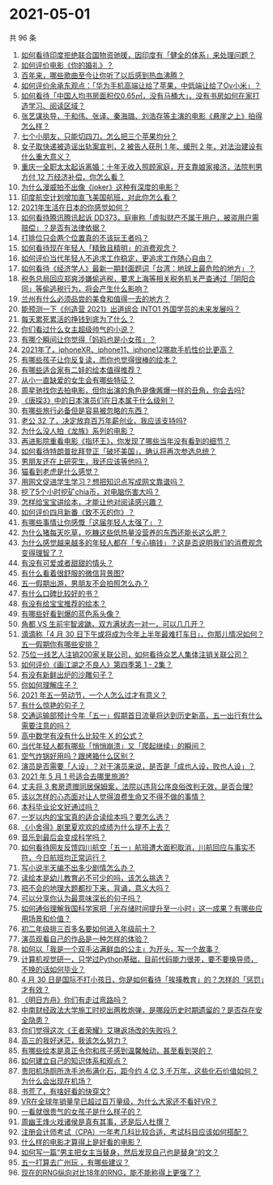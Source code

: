 # 2021-05-01

共 96 条

<!-- BEGIN -->
<!-- 最后更新时间 Sat May 01 2021 10:46:16 GMT+0800 (China Standard Time) -->

1. [如何看待印度拒绝联合国物资驰援，因印度有「健全的体系」来处理问题？](https://www.zhihu.com/question/457285008)
2. [如何评价电影《你的婚礼》？](https://www.zhihu.com/question/437513111)
3. [百年来，哪些歌曲至今让你听了以后感到热血沸腾？](https://www.zhihu.com/question/455864364)
4. [如何评价余承东观点：「华为手机高端让给了苹果，中低端让给了Ov小米」？](https://www.zhihu.com/question/457258690)
5. [如何看待「中国人均书房面积仅0.65㎡，没有马桶大」，没有书房如何在家打造学习、阅读区域？](https://www.zhihu.com/question/456014343)
6. [张艺谋执导，于和伟、张译、秦海璐、刘浩存等主演的电影《悬崖之上》拍得怎么样？](https://www.zhihu.com/question/398744121)
7. [七个小朋友，只能切四刀，怎么把三个苹果均分？](https://www.zhihu.com/question/297440538)
8. [女子取快递被造谣出轨案宣判，2 被告人获刑 1 年、缓刑 2
   年，对法治建设有什么重大意义？](https://www.zhihu.com/question/457266748)
9. [重庆一全职太太起诉离婚：十年无收入照顾家庭，开支靠娘家接济，法院判男方付 12
   万经济补偿，你怎么看？](https://www.zhihu.com/question/457146913)
10. [为什么漫威拍不出像《joker》这种有深度的电影？](https://www.zhihu.com/question/456837407)
11. [印度航空计划增加直飞美国航班，对此你怎么看？](https://www.zhihu.com/question/457239121)
12. [2021年生活在日本的你感觉如何？](https://www.zhihu.com/question/455934810)
13. [如何看待腾讯腾讯起诉
    DD373，庭审称「虚拟财产不属于用户，被盗用户需赔偿」？是否有法律依据？](https://www.zhihu.com/question/457298163)
14. [打排位只会两个位置真的不该玩王者吗？](https://www.zhihu.com/question/456889170)
15. [如何看待现在年轻人「精致且精明」的消费观念？](https://www.zhihu.com/question/456810930)
16. [如何评价当代年轻人不追求工作稳定，更追求工作随心自由？](https://www.zhihu.com/question/456829719)
17. [如何看待《经济学人》最新一期封面题词「台湾：地球上最危险的地方」？](https://www.zhihu.com/question/457260755)
18. [税务总局回应郑爽涉嫌偷逃税，要求上海等相关税务机关严查通过「阴阳合同」等偷逃税行为，将会产生什么影响？](https://www.zhihu.com/question/457264887)
19. [兰州有什么必须品尝的美食和值得一去的地方？](https://www.zhihu.com/question/28085604)
20. [能预测一下《创造营 2021》出道组合 INTO1
    外国学员的未来发展吗？](https://www.zhihu.com/question/456442341)
21. [每天累死累活的挣钱到底为了什么？](https://www.zhihu.com/question/456067816)
22. [你们看过什么女主超级帅气的小说？](https://www.zhihu.com/question/357030956)
23. [有哪个瞬间让你觉得「妈妈也是小女孩」？](https://www.zhihu.com/question/393691665)
24. [2021年了，iphoneXR、iphone11、iphone12哪款手机性价比更高？](https://www.zhihu.com/question/437168015)
25. [有哪些孩子让你反复读，而你也觉得很棒的绘本？](https://www.zhihu.com/question/408094121)
26. [有哪些适合家有二娃的绘本值得推荐？](https://www.zhihu.com/question/396826441)
27. [从小一直缺爱的女生会有哪些特征？](https://www.zhihu.com/question/279159280)
28. [周星驰找你去拍电影，但你出演的角色是像酱爆一样的丑角，你会去吗?](https://www.zhihu.com/question/453812398)
29. [《唐探3》中的日本演员们在日本属于什么级别？](https://www.zhihu.com/question/444896076)
30. [有哪些旅行必备但是容易被忽略的东西？](https://www.zhihu.com/question/27203912)
31. [老公 32 了，决定放弃百万年薪创业，我应该支持吗?](https://www.zhihu.com/question/447327404)
32. [为什么没人拍《龙族》系列的电影？](https://www.zhihu.com/question/448178834)
33. [再进影院重看电影《指环王》，你发现了哪些当年没有看到的细节？](https://www.zhihu.com/question/454907122)
34. [如何看待特朗普批拜登正「破坏美国」，确认将再次参选总统？](https://www.zhihu.com/question/457256439)
35. [男朋友还在上研究生，我还应该等他吗？](https://www.zhihu.com/question/455432407)
36. [猫看到老虎是什么感觉？](https://www.zhihu.com/question/455697352)
37. [用网文促进学生学习？想把知识点写成网文靠谱吗？](https://www.zhihu.com/question/457210288)
38. [挖了5个小时挖矿chia币，对电脑伤害大吗？](https://www.zhihu.com/question/454866562)
39. [怎样给宝宝讲绘本，才能让他对阅读感兴趣？](https://www.zhihu.com/question/345361073)
40. [如何评价四月新番《致不灭的你》？](https://www.zhihu.com/question/454515151)
41. [有哪些事情让你感慨「这届年轻人太强了」？](https://www.zhihu.com/question/456812148)
42. [为什么猪每天吃草，吃糠这些低热量没营养的东西还能长这么肥？](https://www.zhihu.com/question/450554480)
43. [为什么感觉越来越多的年轻人都在「专心搞钱」？这是否说明我们的消费观念变得理智了？](https://www.zhihu.com/question/457140241)
44. [有没有可爱或者甜甜的情头？](https://www.zhihu.com/question/391413854)
45. [有什么看着很舒服的微信背景图?](https://www.zhihu.com/question/388752043)
46. [五一假期出游，男朋友不会拍照怎么办？](https://www.zhihu.com/question/456855235)
47. [有什么口碑比较好的书？](https://www.zhihu.com/question/441638696)
48. [有没有给宝宝推荐的绘本？](https://www.zhihu.com/question/452517546)
49. [有哪些好看到爆的蓝色系头像？](https://www.zhihu.com/question/401740430)
50. [角都 VS 生前宇智波鼬，双方满状态一对一，可以几几开？](https://www.zhihu.com/question/454291279)
51. [滴滴称「4 月 30
    日下午或将成为今年上半年最难打车日」，你那儿情况如何？五一假期你有哪些安排？](https://www.zhihu.com/question/457167453)
52. [75位一线艺人注销200家关联公司，如何看待众艺人集体注销关联公司？](https://www.zhihu.com/question/457181415)
53. [如何评价《画江湖之不良人》第四季第 1 - 2集？](https://www.zhihu.com/question/456851431)
54. [有没有新鲜出炉的沙雕句子？](https://www.zhihu.com/question/451404478)
55. [你如何理解庄子？](https://www.zhihu.com/question/21799051)
56. [2021 年五一劳动节，一个人怎么过才有意义？](https://www.zhihu.com/question/454814771)
57. [有什么惊艳的句子？](https://www.zhihu.com/question/432528611)
58. [交通运输部预计今年「五一」假期首日流量将达到历史新高，五一出行有什么需要注意的吗？](https://www.zhihu.com/question/457166153)
59. [高中数学有没有什么比较牛 X 的公式？](https://www.zhihu.com/question/264851192)
60. [当代年轻人都有哪些「悄悄崩溃」又「爬起继续」的瞬间？](https://www.zhihu.com/question/457125407)
61. [空气炸锅好用吗？跟烤箱什么区别？](https://www.zhihu.com/question/291230420)
62. [演员是否需要「人设」？对于演员来说，是否是「成也人设，败也人设」？](https://www.zhihu.com/question/266121028)
63. [2021 年 5 月 1 号适合去哪里旅游?](https://www.zhihu.com/question/449104465)
64. [丈夫将 3
    套房遗赠同居保姆案，法院以违背公序良俗改判无效，是否合理?](https://www.zhihu.com/question/457149946)
65. [该以怎样的心态面对让人觉得浪费生命又不得不做的事情？](https://www.zhihu.com/question/457093118)
66. [本科毕业论文好通过吗？](https://www.zhihu.com/question/308185309)
67. [一岁以内的宝宝真的适合读绘本吗？要怎么选？](https://www.zhihu.com/question/456575498)
68. [《小舍得》剧里夏欢欢的成绩为什么提不上去？](https://www.zhihu.com/question/455735077)
69. [音乐到最后会变成科学吗？](https://www.zhihu.com/question/455907368)
70. [如何看待网友反馈四川航空「五一」航班遭大面积取消，川航回应与事实不符，今日航班均正常运行？](https://www.zhihu.com/question/457234462)
71. [写小说半天编不出多少剧情怎么办？](https://www.zhihu.com/question/312977699)
72. [读绘本是幼儿教育必不可少的吗，该怎么挑选？](https://www.zhihu.com/question/439146316)
73. [把不会的地理大题都抄下来，背诵，意义大吗？](https://www.zhihu.com/question/444879198)
74. [可以分享你认为最意味深长的句子吗？](https://www.zhihu.com/question/455777176)
75. [如何通俗理解我国科学家把「光存储时间提升至一小时」这一成果？有哪些应用场景和价值？](https://www.zhihu.com/question/456553305)
76. [初二年级排三百多名要如何进入年级前十？](https://www.zhihu.com/question/447709781)
77. [演员观看自己的作品是一种怎样的体验？](https://www.zhihu.com/question/294472677)
78. [如何以「我是一个双手沾满鲜血的公主」为开头，写一个故事？](https://www.zhihu.com/question/442702619)
79. [计算机视觉研一，只学过Python基础，目前代码能力很差，要不要换导师，不换的话如何毕业？](https://www.zhihu.com/question/456784414)
80. [4 月 30
    日是国际不打小孩日，你是如何看待「挨揍教育」的？怎样的「惩罚」才有效？](https://www.zhihu.com/question/391581129)
81. [《明日方舟》你们有走过弯路吗？](https://www.zhihu.com/question/452796365)
82. [中南财经政法大学施工时挖出两枚炮弹，是哪段历史时期遗留的？是否存在安全隐患？](https://www.zhihu.com/question/457122815)
83. [你们觉得这次《王者荣耀》艾琳返场改的失败吗？](https://www.zhihu.com/question/455420512)
84. [高三的我好迷茫，我该怎么努力？](https://www.zhihu.com/question/456263396)
85. [有哪些绘本是真正令你和孩子感到温馨触动，甚至看到哭的？](https://www.zhihu.com/question/312239649)
86. [如何建立自己的知识体系和观点？](https://www.zhihu.com/question/52782284)
87. [贵阳机场厕所洗手池布满化石，距今约 4 亿 3
    千万年，这些化石价值如何？为什么会出现在机场？](https://www.zhihu.com/question/456986321)
88. [书荒了，有啥好看的快穿文?](https://www.zhihu.com/question/451673117)
89. [VR在全球年销量早已超过百万量级，为什么大家还不看好VR？](https://www.zhihu.com/question/455504976)
90. [一看就很贵气的女孩子是什么样子的？](https://www.zhihu.com/question/322175199)
91. [周幽王烽火戏诸侯是真有其事，还是后人杜撰？](https://www.zhihu.com/question/20836590)
92. [注册会计师考试（CPA）一年考几科比较合适，考试科目应该如何搭配？](https://www.zhihu.com/question/438621387)
93. [什么样的电影才算得上是好看的电影？](https://www.zhihu.com/question/437729822)
94. [如何写一篇“男主把女主当替身，然后发现自己也是替身”的文？](https://www.zhihu.com/question/437395484)
95. [五一打算去广州玩 ，有哪些建议？](https://www.zhihu.com/question/454725222)
96. [现在的RNG纵向对比18年的RNG，能不能称得上更强了？](https://www.zhihu.com/question/450488501)

<!-- END -->
